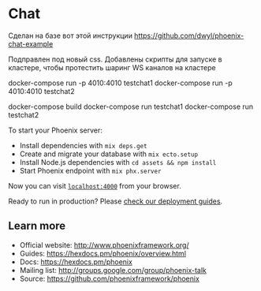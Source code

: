# Chat

Сделан на базе вот этой инструкции
https://github.com/dwyl/phoenix-chat-example

Подправлен под новый css. Добавлены скрипты для запуске в кластере, чтобы протестить шаринг WS каналов на кластере

docker-compose run -p 4010:4010 testchat1
docker-compose run -p 4010:4010 testchat2

docker-compose build
docker-compose run testchat1
docker-compose run testchat2

To start your Phoenix server:

  * Install dependencies with `mix deps.get`
  * Create and migrate your database with `mix ecto.setup`
  * Install Node.js dependencies with `cd assets && npm install`
  * Start Phoenix endpoint with `mix phx.server`

Now you can visit [`localhost:4000`](http://localhost:4000) from your browser.

Ready to run in production? Please [check our deployment guides](https://hexdocs.pm/phoenix/deployment.html).

## Learn more

  * Official website: http://www.phoenixframework.org/
  * Guides: https://hexdocs.pm/phoenix/overview.html
  * Docs: https://hexdocs.pm/phoenix
  * Mailing list: http://groups.google.com/group/phoenix-talk
  * Source: https://github.com/phoenixframework/phoenix
